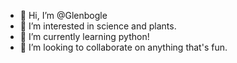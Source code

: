 - 👋 Hi, I’m @Glenbogle
- 👀 I’m interested in science and plants.
- 🌱 I’m currently learning python!
- 💞️ I’m looking to collaborate on anything that's fun.

<!---
Glenbogle/Glenbogle is a ✨ special ✨ repository because its `README.md` (this file) appears on your GitHub profile.
You can click the Preview link to take a look at your changes.
--->
